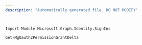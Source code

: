```yaml
---
description: "Automatically generated file. DO NOT MODIFY"
---
```


```powershellv2

Import-Module Microsoft.Graph.Identity.SignIns

Get-MgOauth2PermissionGrantDelta

```